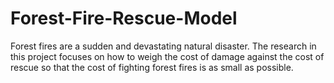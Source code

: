 # Forest-Fire-Rescue-Model
Forest fires are a sudden and devastating natural disaster. The research in this project focuses on how to weigh the cost of damage against the cost of rescue so that the cost of fighting forest fires is as small as possible.
